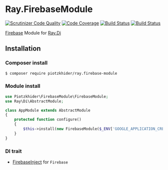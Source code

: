 Ray.FirebaseModule
================

[![Scrutinizer Code Quality](https://scrutinizer-ci.com/g/piotzkhider/Ray.FirebaseModule/badges/quality-score.png?b=master)](https://scrutinizer-ci.com/g/piotzkhider/Ray.FirebaseModule/?branch=master)
[![Code Coverage](https://scrutinizer-ci.com/g/piotzkhider/Ray.FirebaseModule/badges/coverage.png?b=master)](https://scrutinizer-ci.com/g/piotzkhider/Ray.FirebaseModule/?branch=master)
[![Build Status](https://scrutinizer-ci.com/g/piotzkhider/Ray.FirebaseModule/badges/build.png?b=master)](https://scrutinizer-ci.com/g/piotzkhider/Ray.FirebaseModule/build-status/master)
[![Build Status](https://travis-ci.org/piotzkhider/Ray.FirebaseModule.svg?branch=master)](https://travis-ci.org/piotzkhider/Ray.FirebaseModule)

[Firebase](https://github.com/kreait/firebase-php) Module for [Ray.Di](https://github.com/ray-di/Ray.Di)

## Installation

### Composer install

```bash
$ composer require piotzkhider/ray.firebase-module
```
 
### Module install

```php
use Piotzkhider\FirebaseModule\FirebaseModule;
use Ray\Di\AbstractModule;

class AppModule extends AbstractModule
{
    protected function configure()
    {
        $this->install(new FirebaseModule($_ENV['GOOGLE_APPLICATION_CREDENTIALS']));
    }
}
```

### DI trait

 * [FirebaseInject](https://github.com/piotzkhider/Ray.FirebaseModule/blob/master/src/FirebaseInject.php) for `Firebase`
